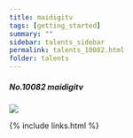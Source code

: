 ```yaml
---
title: maidigitv  
tags: [getting_started]
summary: ""
sidebar: talents_sidebar
permalink: talents_10082.html
folder: talents
---
```



##### No.10082 maidigitv 

![](https://yt3.ggpht.com/ytc/AKedOLSnRNRZ5nxSo08bTNccx8AjGBqrz9yRAI6WYsUm=s176-c-k-c0x00ffffff-no-rj)




{% include links.html %}
